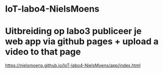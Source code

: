 # IoT-labo4-NielsMoens
# Uitbreiding op labo3 publiceer je web app via github pages + upload a video to that page

https://nielsmoens.github.io/IoT-labo4-NielsMoens/app/index.html
